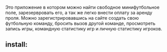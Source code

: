 Это приложение в котором можно найти свободное минифутбольное поле, зарезервровать его, а так же легко внести оплату за аренду проля. Можно зарегистрировавшись на сайте создать свою футбольную команду, бросить вызов другой команде, просмотреть запись игры, командную статистику игр и личную статистику игроков.

## install:

